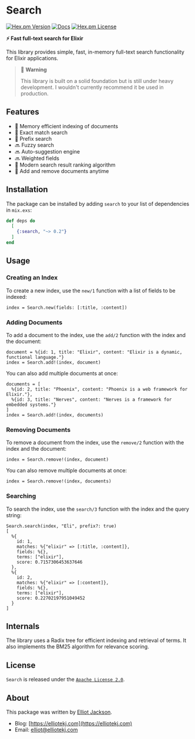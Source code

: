 # Search

[![Hex.pm Version](http://img.shields.io/hexpm/v/search.svg?style=flat)](https://hex.pm/packages/search)
[![Docs](https://img.shields.io/badge/Docs-Yes-blue)](https://hexdocs.pm/search/search.html)
[![Hex.pm License](http://img.shields.io/hexpm/l/search.svg?style=flat)](https://hex.pm/packages/search)

**⚡ Fast full-text search for Elixir**

This library provides simple, fast, in-memory full-text search functionality
for Elixir applications.

> 👷 **Warning**
>
> This library is built on a solid foundation but is still under heavy
> development. I wouldn't currently recommend it be used in production.

## Features

- 🧠 Memory efficient indexing of documents
- 🔎 Exact match search
- 🏃 Prefix search
- 🔜 Fuzzy search
- 🔜 Auto-suggestion engine
- 🔜 Weighted fields
- 🔢 Modern search result ranking algorithm
- 🔀 Add and remove documents anytime

## Installation

The package can be installed by adding `search` to your list of dependencies in
`mix.exs`:

```elixir
def deps do
  [
    {:search, "~> 0.2"}
  ]
end
```

## Usage

### Creating an Index

To create a new index, use the `new/1` function with a list of fields to be
indexed:

    index = Search.new(fields: [:title, :content])

### Adding Documents

To add a document to the index, use the `add/2` function with the index and the
document:

    document = %{id: 1, title: "Elixir", content: "Elixir is a dynamic, functional language."}
    index = Search.add!(index, document)

You can also add multiple documents at once:

    documents = [
      %{id: 2, title: "Phoenix", content: "Phoenix is a web framework for Elixir."},
      %{id: 3, title: "Nerves", content: "Nerves is a framework for embedded systems."}
    ]
    index = Search.add!(index, documents)

### Removing Documents

To remove a document from the index, use the `remove/2` function with the index
and the document:

    index = Search.remove!(index, document)

You can also remove multiple documents at once:

    index = Search.remove!(index, documents)

### Searching

To search the index, use the `search/3` function with the index and the query
string:

    Search.search(index, "Eli", prefix?: true)
    [
      %{
        id: 1,
        matches: %{"elixir" => [:title, :content]},
        fields: %{},
        terms: ["elixir"],
        score: 0.7157306453637646
      },
      %{
        id: 2,
        matches: %{"elixir" => [:content]},
        fields: %{},
        terms: ["elixir"],
        score: 0.22702197951049452
      }
    ]

## Internals

The library uses a Radix tree for efficient indexing and retrieval of terms.
It also implements the BM25 algorithm for relevance scoring.

## License

`Search` is released under the [`Apache License
2.0`](https://github.com/elliotekj/search/blob/main/LICENSE).

## About

This package was written by [Elliot Jackson](https://elliotekj.com).

- Blog: [https://elliotekj.com](https://elliotekj.com)
- Email: elliot@elliotekj.com
